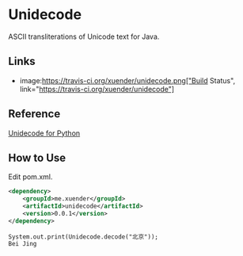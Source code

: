 # Unidecode #

ASCII transliterations of Unicode text for Java.

## Links ##

* image:https://travis-ci.org/xuender/unidecode.png["Build Status", link="https://travis-ci.org/xuender/unidecode"]

## Reference ##

[Unidecode for Python](https://pypi.python.org/pypi/Unidecode)

## How to Use ##

Edit pom.xml.

```xml
<dependency>
	<groupId>me.xuender</groupId>
	<artifactId>unidecode</artifactId>
	<version>0.0.1</version>
</dependency>
```

    System.out.print(Unidecode.decode("北京"));
    Bei Jing
